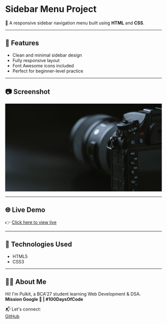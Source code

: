 # Sidebar Menu Project

🚀 A responsive sidebar navigation menu built using **HTML** and **CSS**.

---

## 📌 Features

- Clean and minimal sidebar design  
- Fully responsive layout  
- Font Awesome icons included  
- Perfect for beginner-level practice

---

## 📷 Screenshot

![Sidebar Menu Preview](photo.jpg)

---

## 🌐 Live Demo

👉 [Click here to view live](https://pulkit-278911.github.io/sidebar-menu-project-using-html-css/)

---

## 📁 Technologies Used

- HTML5  
- CSS3  

---

## 🙋‍♂️ About Me

Hi! I'm Pulkit, a BCA'27 student learning Web Development & DSA.  
**Mission Google 🚀 | #100DaysOfCode**

📬 Let's connect:  
[GitHub](https://github.com/Pulkit-278911)
